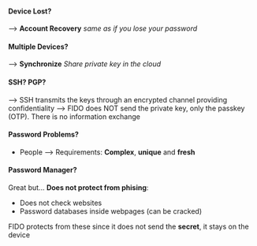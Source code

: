 
#### Device Lost?

--> **Account Recovery**
*same as if you lose your password*

#### Multiple Devices?

--> **Synchronize**
*Share private key in the cloud*

#### SSH? PGP?

--> SSH transmits the keys through an encrypted channel providing confidentiality
--> FIDO does NOT send the private key, only the passkey (OTP). There is no information exchange

#### Password Problems?

- People
--> Requirements: **Complex**, **unique** and **fresh**

#### Password Manager?

Great but...
**Does not protect from phising**: 
- Does not check websites
- Password databases inside webpages (can be cracked)

FIDO protects from these since it does not send the **secret**, it stays on the device
